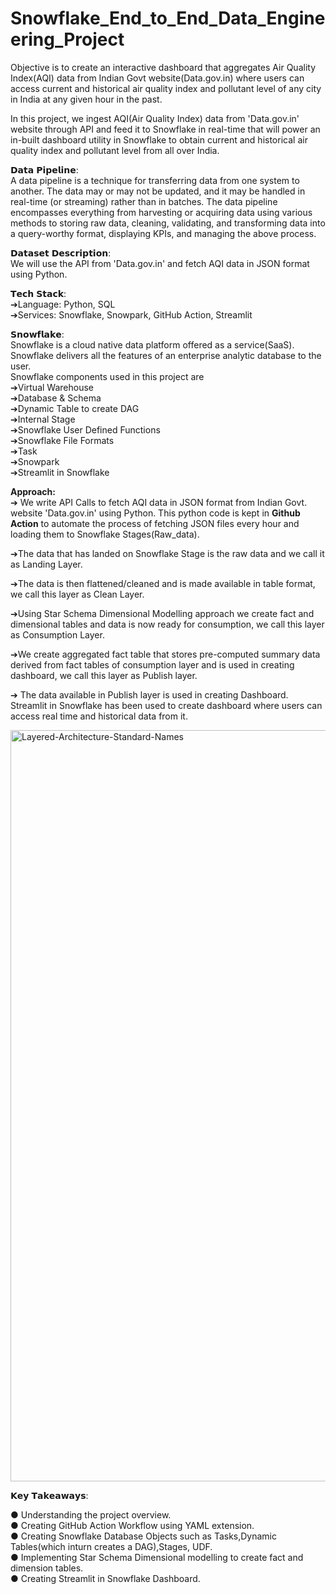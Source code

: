 # Snowflake_End_to_End_Data_Engineering_Project
Objective is to create an interactive dashboard that aggregates Air Quality Index(AQI) data from Indian Govt website(Data.gov.in) where users can access current and historical  air quality index and pollutant level of any city in India at any given hour in the past.

In this project, we ingest AQI(Air Quality Index) data from 'Data.gov.in' website through API and feed it to Snowflake in real-time that will power an in-built dashboard utility in Snowflake to obtain current and historical air quality index and pollutant level from all over India.

𝗗𝗮𝘁𝗮 𝗣𝗶𝗽𝗲𝗹𝗶𝗻𝗲:<br />
A data pipeline is a technique for transferring data from one system to another. The data may or may not be updated, and it may be handled in real-time (or streaming) rather than in batches. The data pipeline encompasses everything from harvesting or acquiring data using various methods to storing raw data, cleaning, validating, and transforming data into a query-worthy format, displaying KPIs, and managing the above process.

𝗗𝗮𝘁𝗮𝘀𝗲𝘁 𝗗𝗲𝘀𝗰𝗿𝗶𝗽𝘁𝗶𝗼𝗻:<br />
We will use the API from 'Data.gov.in' and fetch AQI data in JSON format using Python.

𝗧𝗲𝗰𝗵 𝗦𝘁𝗮𝗰𝗸:<br />
➔Language: Python, SQL<br />
➔Services: Snowflake, Snowpark, GitHub Action, Streamlit<br />

𝗦𝗻𝗼𝘄𝗳𝗹𝗮𝗸𝗲:<br />
Snowflake is a cloud native data platform offered as a service(SaaS). Snowflake delivers all the features of an enterprise analytic database to the user. <br />
Snowflake components used in this project are<br />
➔Virtual Warehouse<br />
➔Database & Schema<br />
➔Dynamic Table to create DAG<br />
➔Internal Stage<br />
➔Snowflake User Defined Functions<br />
➔Snowflake File Formats<br />
➔Task<br />
➔Snowpark<br />
➔Streamlit in Snowflake<br />

<strong>Approach:</strong><br />
➔ We write API Calls to fetch AQI data in JSON format from Indian Govt. website 'Data.gov.in' using Python. This python code is kept in **Github Action** to automate the process of fetching JSON files every hour and loading them to Snowflake Stages(Raw_data).<br />

➔The data that has landed on Snowflake Stage is the raw data and we call it as Landing Layer.<br />

➔The data is then flattened/cleaned and is made available in table format, we call this layer as Clean Layer.<br />

➔Using Star Schema Dimensional Modelling approach we create fact and dimensional tables and data is now ready for consumption, we call this layer as Consumption Layer.<br />

➔We create aggregated fact table that stores pre-computed summary data derived from fact tables of consumption layer and is used in creating dashboard, we call this layer as Publish layer.<br />

➔ The data available in Publish layer is used in creating Dashboard. Streamlit in Snowflake has been used to create dashboard where users can access real time and historical data from it.<br />

<img width="1202" alt="Layered-Architecture-Standard-Names" src="https://github.com/user-attachments/assets/f0be8be0-a91f-4232-8f9b-47de54b59044"> <br />


𝗞𝗲𝘆 𝗧𝗮𝗸𝗲𝗮𝘄𝗮𝘆𝘀:<br />

● Understanding the project overview.<br />
● Creating GitHub Action Workflow using YAML extension.<br />
● Creating Snowflake Database Objects such as Tasks,Dynamic Tables(which inturn creates a DAG),Stages, UDF.<br />
● Implementing Star Schema Dimensional modelling to create fact and dimension tables.<br />
● Creating Streamlit in Snowflake Dashboard.<br />










